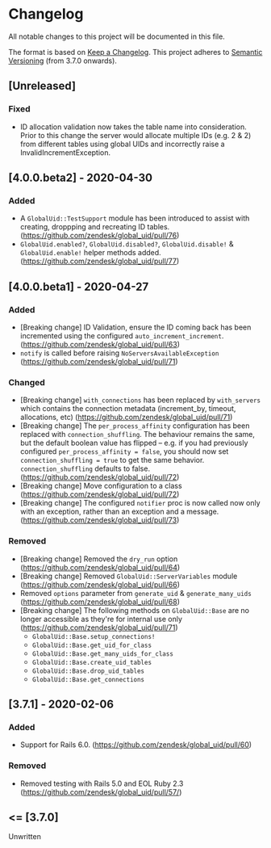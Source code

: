 # Changelog
All notable changes to this project will be documented in this file.

The format is based on [Keep a Changelog](https://keepachangelog.com/en/1.0.0/).
This project adheres to [Semantic Versioning](https://semver.org/spec/v2.0.0.html) (from 3.7.0 onwards).

## [Unreleased]
### Fixed
 - ID allocation validation now takes the table name into consideration. Prior to this change the server would allocate multiple IDs (e.g. 2 & 2) from different tables using global UIDs and incorrectly raise a InvalidIncrementException.

## [4.0.0.beta2] - 2020-04-30
### Added
- A `GlobalUid::TestSupport` module has been introduced to assist with creating, droppping and recreating ID tables. (https://github.com/zendesk/global_uid/pull/76)
- `GlobalUid.enabled?`, `GlobalUid.disabled?`, `GlobalUid.disable!` & `GlobalUid.enable!` helper methods added. (https://github.com/zendesk/global_uid/pull/77)

## [4.0.0.beta1] - 2020-04-27
### Added
- [Breaking change] ID Validation, ensure the ID coming back has been incremented using the configured `auto_increment_increment`. (https://github.com/zendesk/global_uid/pull/63)
- `notify` is called before raising `NoServersAvailableException` (https://github.com/zendesk/global_uid/pull/71)

### Changed
- [Breaking change] `with_connections` has been replaced by `with_servers` which contains the connection metadata (increment_by, timeout, allocations, etc) (https://github.com/zendesk/global_uid/pull/71)
- [Breaking change] The `per_process_affinity` configuration has been replaced with `connection_shuffling`. The behaviour remains the same, but the default boolean value has flipped – e.g. if you had previously configured `per_process_affinity = false`, you should now set `connection_shuffling = true` to get the same behavior. `connection_shuffling` defaults to false. (https://github.com/zendesk/global_uid/pull/72)
- [Breaking change] Move configuration to a class (https://github.com/zendesk/global_uid/pull/72)
- [Breaking change] The configured `notifier` proc is now called now only with an exception, rather than an exception and a message. (https://github.com/zendesk/global_uid/pull/73)

### Removed
- [Breaking change] Removed the `dry_run` option (https://github.com/zendesk/global_uid/pull/64)
- [Breaking change] Removed `GlobalUid::ServerVariables` module (https://github.com/zendesk/global_uid/pull/66)
- Removed `options` parameter from `generate_uid` & `generate_many_uids` (https://github.com/zendesk/global_uid/pull/68)
- [Breaking change] The following methods on `GlobalUid::Base` are no longer accessible as they're for internal use only (https://github.com/zendesk/global_uid/pull/71)
  - `GlobalUid::Base.setup_connections!`
  - `GlobalUid::Base.get_uid_for_class`
  - `GlobalUid::Base.get_many_uids_for_class`
  - `GlobalUid::Base.create_uid_tables`
  - `GlobalUid::Base.drop_uid_tables`
  - `GlobalUid::Base.get_connections`

## [3.7.1] - 2020-02-06
### Added
- Support for Rails 6.0. (https://github.com/zendesk/global_uid/pull/60)

### Removed
- Removed testing with Rails 5.0 and EOL Ruby 2.3 (https://github.com/zendesk/global_uid/pull/57/)

## <= [3.7.0]

Unwritten
